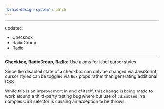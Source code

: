 ```yaml
---
'braid-design-system': patch
---
```


---
updated:
  - Checkbox
  - RadioGroup
  - Radio
---

**Checkbox, RadioGroup, Radio:** Use atoms for label cursor styles

Since the disabled state of a checkbox can only be changed via JavaScript, cursor styles can be toggled via `Box` props rather than generating additional CSS.

While this is an improvement in and of itself, this change is being made to work around a third-party testing bug where our use of `:disabled` in a complex CSS selector is causing an exception to be thrown.
